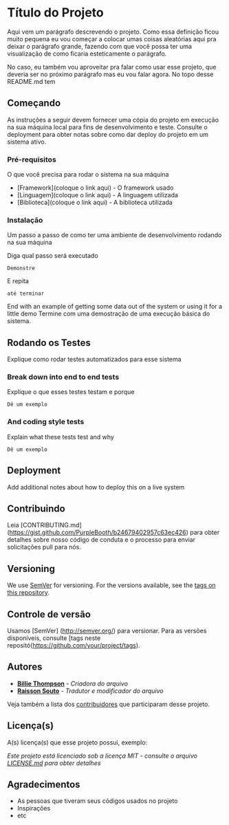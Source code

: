 # Título do Projeto

  Aqui vem um parágrafo descrevendo o projeto. Como essa definição ficou muito pequena eu vou começar a colocar umas coisas aleatórias aqui pra deixar o parágrafo grande, fazendo com que você possa ter uma visualização de como ficaria esteticamente o parágrafo.

  No caso, eu também vou aproveitar pra falar como usar esse projeto, que deveria ser no próximo parágrafo mas eu vou falar agora. No topo desse README.md tem

## Começando

As instruções a seguir devem fornecer uma cópia do projeto em execução na sua máquina local para fins de desenvolvimento e teste.
 Consulte o deployment para obter notas sobre como dar deploy do projeto em um sistema ativo.

### Pré-requisitos

O que você precisa para rodar o sistema na sua máquina

* [Framework](coloque o link aqui) - O framework usado
* [Linguagem](coloque o link aqui) - A linguagem utilizada
* [Biblioteca](coloque o link aqui) - A biblioteca utilizada

### Instalação

Um passo a passo de como ter uma ambiente de desenvolvimento rodando na sua máquina

Diga qual passo será executado

```
Demonstre
```

E repita

```
até terminar
```

End with an example of getting some data out of the system or using it for a little demo
Termine com uma demostração de uma execução básica do sistema.

## Rodando os Testes

Explique como rodar testes automatizados para esse sistema

### Break down into end to end tests

Explique o que esses testes testam e porque

```
Dê um exemplo
```

### And coding style tests

Explain what these tests test and why

```
Dê um exemplo
```

## Deployment

Add additional notes about how to deploy this on a live system

## Contribuindo

Leia [CONTRIBUTING.md] (https://gist.github.com/PurpleBooth/b24679402957c63ec426) para obter detalhes sobre nosso código de conduta e o processo para enviar solicitações pull para nós.

## Versioning

We use [SemVer](http://semver.org/) for versioning. For the versions available, see the [tags on this repository](https://github.com/your/project/tags).

## Controle de versão

Usamos [SemVer] (http://semver.org/) para versionar. Para as versões disponíveis, consulte  [tags neste repositó(https://github.com/your/project/tags).

## Autores

* [**Billie Thompson**](https://github.com/PurpleBooth) - *Criadora do arquivo*
* [**Raisson Souto**](https://github.com/RaissonSouto) - *Tradutor e modificador do arquivo*

Veja também a lista dos [contribuidores](https://github.com/seu/projeto/contribuidores) que participaram desse projeto.

## Licença(s)

A(s) licença(s) que esse projeto possui, exemplo:

*Este projeto está licenciado sob a licença MIT - consulte o arquivo [LICENSE.md](LICENSE.md) para obter detalhes*

## Agradecimentos

* As pessoas que tiveram seus códigos usados no projeto
* Inspirações
* etc

